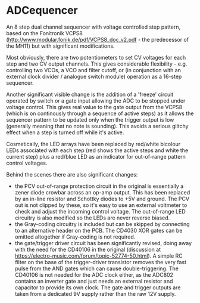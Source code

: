 # ADCequencer
An 8 step dual channel sequencer with voltage controlled step pattern, based on the Fonitronik VCPS8 (http://www.modular.fonik.de/pdf/VCPS8_doc_v2.pdf - the predecessor of the MH11) but with significant modifications.

Most obviously, there are two potentiometers to set CV voltages for each step and two CV output channels. This gives considerable flexibility - e.g. controlling two VCOs, a VCO and filter cutoff, or (in conjunction with an external clock divider / analogue switch module) operation as a 16-step sequencer.

Another significant visible change is the addition of a 'freeze' circuit operated by switch or a gate input allowing the ADC to be stopped under voltage control. This gives real value to the gate output from the VCPS8 (which is on continously through a sequence of active steps) as it allows the sequencer pattern to be updated only when the trigger output is low (generally meaning that no note is sounding). This avoids a serious glitchy effect when a step is turned off while it's active.

Cosmetically, the LED arrays have been replaced by red/white bicolour LEDs associated with each step (red shows the active steps and white the current step) plus a red/blue LED as an indicator for out-of-range pattern control voltages.

Behind the scenes there are also significant changes:
- the PCV out-of-range protection circuit in the original is essentially a zener diode crowbar across an op-amp output. This has been replaced by an in-line resistor and Schottky diodes to +5V and ground. The PCV out is not clipped by these, so it's easy to use an external voltmeter to check and adjust the incoming control voltage. The out-of-range LED circuitry is also modified so the LEDs are never reverse biased.
- the Gray-coding circuitry is included but can be skipped by connecting to an alternative header on the PCB. The CD4030 XOR gates can be omitted altogether if Gray-coding is not required.
- the gate/trigger driver circuit has been significantly revised, doing away with the need for the CD40106 in the original (discussion at https://electro-music.com/forum/topic-52774-50.html). A simple RC filter on the base of the trigger-driver transistor removes the very fast pulse from the AND gates which can cause double-triggering. The CD40106 is not needed for the ADC clock either, as the ADC802 contains an inverter gate and just needs an external resistor and capacitor to provide its own clock. The gate and trigger outputs are taken from a dedicated 9V supply rather than the raw 12V supply.
